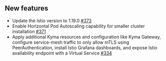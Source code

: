 
## New features

- Update the Istio version to 1.19.0 [#373](https://github.com/kyma-project/istio/pull/373)
- Enable Horizontal Pod Autoscaling capability for smaller cluster installation [#371](https://github.com/kyma-project/istio/pull/371)
- Apply additional Kyma resources and configuration like Kyma Gateway, configure service-mesh traffic to only allow mTLS using PeerAuthentication, install Istio Grafana dashboards, and expose Istio availability endpoint with a Virtual Service [#334](https://github.com/kyma-project/istio/issues/334)
